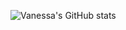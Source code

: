 ![Vanessa's GitHub stats](https://github-readme-stats.vercel.app/api?username=anuraghazra&show_icons=true&theme=radical)

